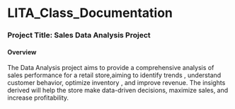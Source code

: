 # LITA_Class_Documentation

### Project Title: Sales Data Analysis Project

#### Overview
The Data Analysis project aims to provide a comprehensive analysis of sales performance for a retail  store,aiming to identify trends , understand customer behavior, optimize inventory , and improve revenue. The insights derived will help the store make data-driven decisions, maximize sales, and increase profitability.
